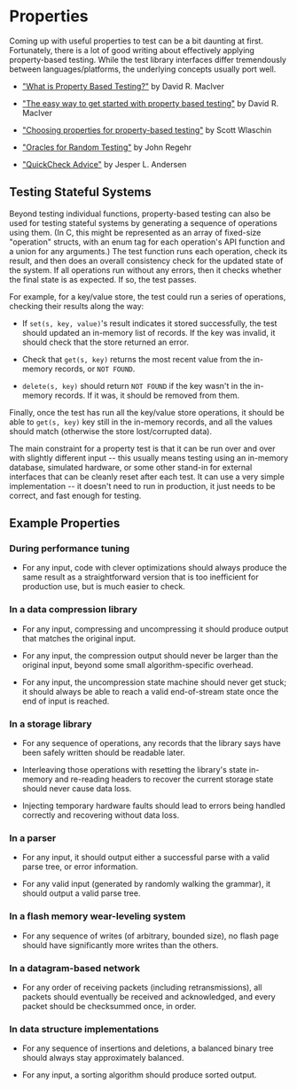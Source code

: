 # Properties

Coming up with useful properties to test can be a bit daunting at first.
Fortunately, there is a lot of good writing about effectively applying
property-based testing. While the test library interfaces differ
tremendously between languages/platforms, the underlying concepts
usually port well.

- ["What is Property Based Testing?"](http://hypothesis.works/articles/what-is-property-based-testing/)  by David R. MacIver

- ["The easy way to get started with property based testing"](http://www.drmaciver.com/2016/03/the-easy-way-to-get-started-with-property-based-testing/) by David R. MacIver

- ["Choosing properties for property-based testing"](https://fsharpforfunandprofit.com/posts/property-based-testing-2/) by Scott Wlaschin

- ["Oracles for Random Testing"](https://blog.regehr.org/archives/856) by John Regehr

- ["QuickCheck Advice"](https://medium.com/@jlouis666/quickcheck-advice-c357efb4e7e6) by Jesper L. Andersen


## Testing Stateful Systems

Beyond testing individual functions, property-based testing can also be
used for testing stateful systems by generating a sequence of operations
using them. (In C, this might be represented as an array of fixed-size
"operation" structs, with an enum tag for each operation's API function
and a union for any arguments.) The test function runs each operation,
check its result, and then does an overall consistency check for the
updated state of the system. If all operations run without any errors,
then it checks whether the final state is as expected. If so, the test
passes.

For example, for a key/value store, the test could run a series of
operations, checking their results along the way:

- If `set(s, key, value)`'s result indicates it stored successfully,
  the test should updated an in-memory list of records. If the key was
  invalid, it should check that the store returned an error.

- Check that `get(s, key)` returns the most recent value from the
  in-memory records, or `NOT FOUND`.

- `delete(s, key)` should return `NOT FOUND` if the key wasn't in the
  in-memory records. If it was, it should be removed from them.

Finally, once the test has run all the key/value store operations, it
should be able to `get(s, key)` key still in the in-memory records, and
all the values should match (otherwise the store lost/corrupted data).

The main constraint for a property test is that it can be run over and
over with slightly different input -- this usually means testing using
an in-memory database, simulated hardware, or some other stand-in for
external interfaces that can be cleanly reset after each test. It
can use a very simple implementation -- it doesn't need to run in
production, it just needs to be correct, and fast enough for testing.


## Example Properties

### During performance tuning

+ For any input, code with clever optimizations should always produce
  the same result as a straightforward version that is too inefficient
  for production use, but is much easier to check.

### In a data compression library

+ For any input, compressing and uncompressing it should produce output
  that matches the original input.

+ For any input, the compression output should never be larger than the
  original input, beyond some small algorithm-specific overhead.

+ For any input, the uncompression state machine should never get stuck;
  it should always be able to reach a valid end-of-stream state once
  the end of input is reached.

### In a storage library

+ For any sequence of operations, any records that the library says have
  been safely written should be readable later.

+ Interleaving those operations with resetting the library's state
  in-memory and re-reading headers to recover the current storage
  state should never cause data loss.

+ Injecting temporary hardware faults should lead to errors being
  handled correctly and recovering without data loss.

### In a parser

+ For any input, it should output either a successful parse with a valid
  parse tree, or error information.

+ For any valid input (generated by randomly walking the grammar), it
  should output a valid parse tree.

### In a flash memory wear-leveling system

+ For any sequence of writes (of arbitrary, bounded size), no flash page
  should have significantly more writes than the others.

### In a datagram-based network

+ For any order of receiving packets (including retransmissions), all
  packets should eventually be received and acknowledged, and every
  packet should be checksummed once, in order.
  
### In data structure implementations

+ For any sequence of insertions and deletions, a balanced binary tree
  should always stay approximately balanced.
  
+ For any input, a sorting algorithm should produce sorted output.

